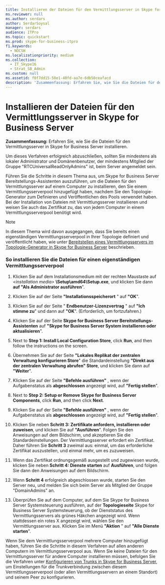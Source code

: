 ```yaml
---
title: Installieren der Dateien für den Vermittlungsserver in Skype for Business Server
ms.reviewer: null
ms.author: serdars
author: SerdarSoysal
manager: serdars
audience: ITPro
ms.topic: quickstart
ms.prod: skype-for-business-itpro
f1.keywords:
  - NOCSH
ms.localizationpriority: medium
ms.collection:
  - IT_Skype16
  - Strat_SB_Admin
ms.custom: null
ms.assetid: f0f7dd15-58e1-40fd-aa7e-6db50ceafacd
description: 'Zusammenfassung: Erfahren Sie, wie Sie die Dateien für den Vermittlungsserver in Skype for Business Server installieren.'
---
```


# <a name="install-the-files-for-mediation-server-in-skype-for-business-server"></a>Installieren der Dateien für den Vermittlungsserver in Skype for Business Server
 
**Zusammenfassung:** Erfahren Sie, wie Sie die Dateien für den Vermittlungsserver in Skype for Business Server installieren.
  
Um dieses Verfahren erfolgreich abzuschließen, sollten Sie mindestens als lokaler Administrator und Domänenbenutzer, der mindestens Mitglied der Gruppe "RTCUniversalReadOnlyAdmins" ist, beim Server angemeldet sein.
  
Führen Sie die Schritte in diesem Thema aus, um Skype for Business Server Bereitstellungs-Assistenten auszuführen, um die Dateien für den Vermittlungsserver auf einem Computer zu installieren, den Sie einem Vermittlungsserverpool hinzugefügt haben, nachdem Sie den Topologie-Generator zum Definieren und Veröffentlichen des Pools verwendet haben. Bei der Installation von Dateien mit Vermittlungsserver installieren und weisen Sie auch das Zertifikat zu, das von jedem Computer in einem Vermittlungsserverpool benötigt wird. 
  
> [!NOTE]
> In diesem Thema wird davon ausgegangen, dass Sie bereits einen eigenständigen Vermittlungsserverpool in Ihrer Topologie definiert und veröffentlicht haben, wie unter [Bereitstellen eines Vermittlungsservers im Topologie-Generator in Skype for Business Server](deploy-a-mediation-server.md) beschrieben. 
  
### <a name="to-install-the-files-for-a-stand-alone-mediation-server-pool"></a>So installieren Sie die Dateien für einen eigenständigen Vermittlungsserverpool

1. Klicken Sie auf dem Installationsmedium mit der rechten Maustaste auf  _\<installation media\>_ **\Setup\amd64\Setup.exe**, und klicken Sie dann **auf "Als Administrator ausführen**".
    
2. Klicken Sie auf der Seite **"Installationsspeicherort** " auf **"OK**".
    
3. Klicken Sie auf der Seite " **Endbenutzer-Lizenzvertrag** " auf **"Ich stimme zu**" und dann auf **"OK**". (Erforderlich, um fortzufahren.)
    
4. Klicken Sie auf der Seite **Skype for Business Server Bereitstellungs-Assistenten** auf **"Skype for Business Server System installieren oder aktualisieren**".
    
5. Next to **Step 1: Install Local Configuration Store**, click **Run**, and then follow the instructions on the screen.
    
6. Übernehmen Sie auf der Seite **"Lokales Replikat der zentralen Verwaltung konfigurieren Store**" die Standardeinstellung **"Direkt aus der zentralen Verwaltung abrufen" Store**, und klicken Sie dann auf **"Weiter**".
    
7. Klicken Sie auf der Seite **"Befehle ausführen"** , wenn der Aufgabenstatus als **abgeschlossen** angezeigt wird, auf **"Fertig stellen**".
    
8. Next to **Step 2: Setup or Remove Skype for Business Server Components**, click **Run**, and then click **Next**.
    
9. Klicken Sie auf der Seite **"Befehle ausführen"** , wenn der Aufgabenstatus als **abgeschlossen** angezeigt wird, auf **"Fertig stellen**".
    
10. Klicken Sie neben **Schritt 3: Zertifikate anfordern, installieren oder zuweisen**, und klicken Sie auf **"Ausführen**". Folgen Sie den Anweisungen auf dem Bildschirm, und akzeptieren Sie die Standardeinstellungen. Der Vermittlungsserver erfordert ein Zertifikat. Daher führen Sie **Schritt 3** zweimal aus: einmal, um das erforderliche Zertifikat auszustellen, und einmal mehr, um es zuzuweisen.
    
11. Wenn das Zertifikat ordnungsgemäß ausgestellt und zugewiesen wurde, klicken Sie neben **Schritt 4: Dienste starten** auf **Ausführen**, und folgen Sie dann den Anweisungen auf dem Bildschirm.
    
12. Wenn **Schritt 4** erfolgreich abgeschlossen wurde, starten Sie den Server neu, und melden Sie sich beim Server als Mitglied der Gruppe "DomainAdmins" an.
    
13. Überprüfen Sie auf dem Computer, auf dem Sie Skype for Business Server Systemsteuerung ausführen, auf der **Topologieseite** Skype for Business Server Systemsteuerung, ob der Dienststatus des Vermittlungsservers als grünes Häkchen angezeigt wird. Wenn stattdessen ein rotes X angezeigt wird, wählen Sie den Vermittlungsserver aus. Klicken Sie im Menü **"Aktion** " auf **"Alle Dienste starten**". 
    
Wenn Sie dem Vermittlungsserverpool mehrere Computer hinzugefügt haben, führen Sie die Schritte in diesem Verfahren auf allen anderen Computern im Vermittlungsserverpool aus. Wenn Sie keine Dateien für den Vermittlungsserver für andere Computer installieren müssen, befolgen Sie die Verfahren unter [Konfigurieren von Trunks in Skype for Business Server](configure-trunks.md), um Einstellungen für die Trunkverbindung zwischen diesem Vermittlungsserverpool (oder allen Vermittlungsservern an einem Standort) und seinem Peer zu konfigurieren.

